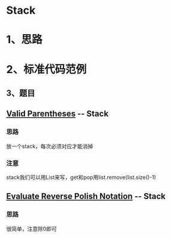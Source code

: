 # Stack

# 1、思路

# 2、标准代码范例

## 3、题目

## [Valid Parentheses](https://leetcode.com/problems/valid-parentheses)  -- Stack

### 思路

放一个stack，每次必须对应才能消掉

### 注意

stack我们可以用List来写，get和pop用list.remove(list.size()-1)



## [Evaluate Reverse Polish Notation](https://leetcode.com/problems/evaluate-reverse-polish-notation) -- Stack

### 思路

很简单，注意除0即可